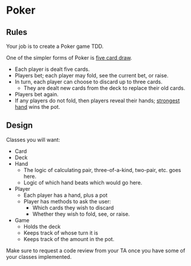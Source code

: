 # Poker

## Rules

Your job is to create a Poker game TDD.

One of the simpler forms of Poker is [five card draw][five-card-draw].

* Each player is dealt five cards.
* Players bet; each player may fold, see the current bet, or raise.
* In turn, each player can choose to discard up to three cards.
    * They are dealt new cards from the deck to replace their old cards.
* Players bet again.
* If any players do not fold, then players reveal their hands; [strongest
  hand][poker-hands] wins the pot.

[five-card-draw]: http://en.wikipedia.org/wiki/Five-card_draw
[poker-hands]: http://en.wikipedia.org/wiki/List_of_poker_hands

## Design

Classes you will want:

* Card
* Deck
* Hand
    * The logic of calculating pair, three-of-a-kind, two-pair, etc. goes
      here.
    * Logic of which hand beats which would go here.
* Player
    * Each player has a hand, plus a pot
    * Player has methods to ask the user:
        * Which cards they wish to discard
        * Whether they wish to fold, see, or raise.
* Game
    * Holds the deck
    * Keeps track of whose turn it is
    * Keeps track of the amount in the pot.

Make sure to request a code review from your TA once you have some of
your classes implemented.
